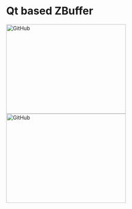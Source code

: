 Qt based ZBuffer
===============
 <img src="https://github.com/flexwang/zbuffer/raw/master/images/bunny.jpg" alt="GitHub" title="bunny" width="320" height="240" />
 <img src="https://github.com/flexwang/zbuffer/raw/master/images/humanface.jpg" alt="GitHub" title="humanface" width="320" height="240" />